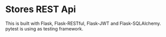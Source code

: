 # Stores REST Api
This is built with Flask, Flask-RESTful, Flask-JWT and Flask-SQLAlchemy.
pytest is using as testing framework.
